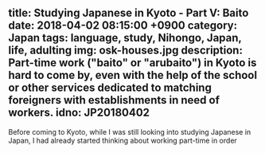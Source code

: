 title: Studying Japanese in Kyoto - Part V: Baito
date: 2018-04-02 08:15:00 +0900
category: Japan
tags: language, study, Nihongo, Japan, life, adulting
img: osk-houses.jpg
description: Part-time work ("baito" or "arubaito") in Kyoto is hard to come by, even with the help of the school or other services dedicated to matching foreigners with establishments in need of workers.
idno: JP20180402
----
Before coming to Kyoto, while I was still looking into studying Japanese in Japan, I had already started thinking about working part-time in order 

